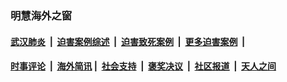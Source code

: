 
### 明慧海外之窗

####  [武汉肺炎](indexes/365.md?t=03291500) &nbsp;|&nbsp;  [迫害案例综述](indexes/328.md?t=03291500) &nbsp;|&nbsp; [迫害致死案例](indexes/277.md?t=03291500)  &nbsp;|&nbsp; [更多迫害案例](indexes/81.md?t=03291500)  &nbsp;|&nbsp; 
####  [时事评论](indexes/19.md?t=03291500) &nbsp;|&nbsp; [海外简讯](indexes/245.md?t=03291500)&nbsp;|&nbsp;  [社会支持](indexes/140.md?t=03291500) &nbsp;|&nbsp; [褒奖决议](indexes/282.md?t=03291500) &nbsp;|&nbsp; [社区报道](indexes/91.md?t=03291500)  &nbsp;|&nbsp; [天人之间](indexes/78.md?t=03291500) 


